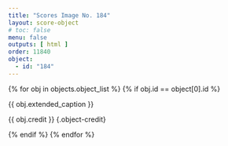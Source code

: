 ```yaml
---
title: "Scores Image No. 184"
layout: score-object
# toc: false
menu: false
outputs: [ html ]
order: 11840
object:
  - id: "184"
---
```


{% for obj in objects.object_list %}
{% if obj.id == object[0].id %}

{{ obj.extended_caption }}

{{ obj.credit }} {.object-credit}

{% endif %}
{% endfor %}
